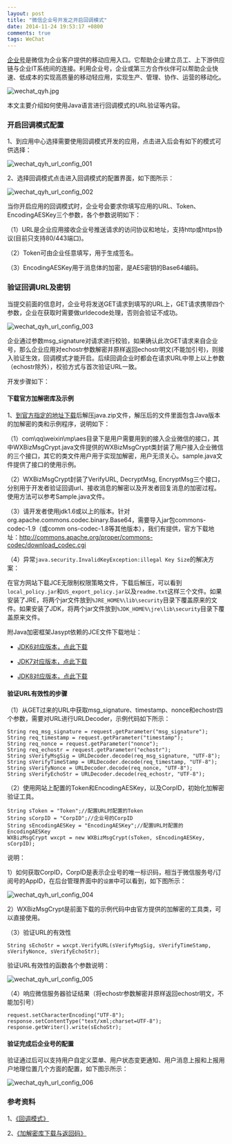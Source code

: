 ```yaml
---
layout: post
title: "微信企业号开发之开启回调模式"
date: 2014-11-24 19:53:17 +0800
comments: true
tags: WeChat
---
```


[企业号](https://qy.weixin.qq.com)是微信为企业客户提供的移动应用入口。它帮助企业建立员工、上下游供应链与企业IT系统间的连接。利用企业号，企业或第三方合作伙伴可以帮助企业快速、低成本的实现高质量的移动轻应用，实现生产、管理、协作、运营的移动化。

![wechat_qyh.jpg](/images/wechat_qyh_url_config/wechat_qyh.jpg)

本文主要介绍如何使用Java语言进行回调模式的URL验证等内容。

### 开启回调模式配置

1、到应用中心选择需要使用回调模式开发的应用，点击进入后会有如下的模式可供选择：

![wechat_qyh_url_config_001](/images/wechat_qyh_url_config/wechat_qyh_url_config_001.png)

2、选择回调模式点击进入回调模式的配置界面，如下图所示：

![wechat_qyh_url_config_002](/images/wechat_qyh_url_config/wechat_qyh_url_config_002.png)

当你开启应用的回调模式时，企业号会要求你填写应用的URL、Token、EncodingAESKey三个参数，各个参数说明如下：

（1）URL是企业应用接收企业号推送请求的访问协议和地址，支持http或https协议(目前只支持80/443端口)。

（2）Token可由企业任意填写，用于生成签名。

（3）EncodingAESKey用于消息体的加密，是AES密钥的Base64编码。

### 验证回调URL及密钥

   当提交前面的信息时，企业号将发送GET请求到填写的URL上，GET请求携带四个参数，企业在获取时需要做urldecode处理，否则会验证不成功。
   
   ![wechat_qyh_url_config_003](/images/wechat_qyh_url_config/wechat_qyh_url_config_003.png)
   
   企业通过参数msg_signature对请求进行校验，如果确认此次GET请求来自企业号，那么企业应用对echostr参数解密并原样返回echostr明文(不能加引号)，则接入验证生效，回调模式才能开启。后续回调企业时都会在请求URL中带上以上参数（echostr除外），校验方式与首次验证URL一致。

开发步骤如下：

#### 下载官方加解密库及示例

1、[到官方指定的地址下载](http://qydev.weixin.qq.com/java.zip)后解压java.zip文件，解压后的文件里面包含Java版本的加解密的类和示例程序，说明如下：

（1）com\qq\weixin\mp\aes目录下是用户需要用到的接入企业微信的接口，其中WXBizMsgCrypt.java文件提供的WXBizMsgCrypt类封装了用户接入企业微信的三个接口，其它的类文件用户用于实现加解密，用户无须关心。sample.java文件提供了接口的使用示例。

（2）WXBizMsgCrypt封装了VerifyURL, DecryptMsg, EncryptMsg三个接口，分别用于开发者验证回调url、接收消息的解密以及开发者回复消息的加密过程。使用方法可以参考Sample.java文件。

（3）请开发者使用jdk1.6或以上的版本。针对org.apache.commons.codec.binary.Base64，需要导入jar包commons-codec-1.9（或comm ons-codec-1.8等其他版本），我们有提供，官方下载地址：http://commons.apache.org/proper/commons-codec/download_codec.cgi

（4）异常`java.security.InvalidKeyException:illegal Key Size`的解决方案：

在官方网站下载JCE无限制权限策略文件，下载后解压，可以看到`local_policy.jar`和`US_export_policy.jar`以及`readme.txt`这样三个文件。如果安装了JRE，将两个jar文件放到`%JRE_HOME%\lib\security`目录下覆盖原来的文件。如果安装了JDK，将两个jar文件放到`%JDK_HOME%\jre\lib\security`目录下覆盖原来文件。

附Java加密框架Jasypt依赖的JCE文件下载地址：

- [JDK6对应版本，点此下载](http://www.oracle.com/technetwork/java/javase/downloads/jce-6-download-429243.html)

- [JDK7对应版本，点此下载](http://www.oracle.com/technetwork/java/javase/downloads/jce-7-download-432124.html
)

- [JDK8对应版本，点此下载](http://www.oracle.com/technetwork/java/javase/downloads/jce8-download-2133166.html)

#### 验证URL有效性的步骤

（1）从GET过来的URL中获取msg_signature、timestamp、nonce和echostr四个参数，需要对URL进行URLDecoder，示例代码如下所示：

```
String req_msg_signature = request.getParameter("msg_signature");
String req_timestamp = request.getParameter("timestamp");
String req_nonce = request.getParameter("nonce");
String req_echostr = request.getParameter("echostr");
String sVerifyMsgSig = URLDecoder.decode(req_msg_signature, "UTF-8");
String sVerifyTimeStamp = URLDecoder.decode(req_timestamp, "UTF-8");
String sVerifyNonce = URLDecoder.decode(req_nonce, "UTF-8");
String sVerifyEchoStr = URLDecoder.decode(req_echostr, "UTF-8");
```

（2）使用网站上配置的Token和EncodingAESKey，以及CorpID，初始化加解密验证工具。

```
String sToken = "Token";//配置URL时配置的Token
String sCorpID = "CorpID";//企业号的CorpID
String sEncodingAESKey = "EncodingAESKey";//配置URL时配置的EncodingAESKey
WXBizMsgCrypt wxcpt = new WXBizMsgCrypt(sToken, sEncodingAESKey, sCorpID);
```

说明：

1）如何获取CorpID，CorpID是表示企业号的唯一标识码，相当于微信服务号/订阅号的AppID，在后台管理界面中的`设置`中可以看到，如下图所示：

![wechat_qyh_url_config_004](/images/wechat_qyh_url_config/wechat_qyh_url_config_004.jpg)

2）WXBizMsgCrypt是前面下载的示例代码中由官方提供的加解密的工具类，可以直接使用。

（3）验证URL的有效性

```
String sEchoStr = wxcpt.VerifyURL(sVerifyMsgSig, sVerifyTimeStamp, sVerifyNonce, sVerifyEchoStr);
```

验证URL有效性的函数各个参数说明：

![wechat_qyh_url_config_005](/images/wechat_qyh_url_config/wechat_qyh_url_config_005.png)


（4）响应微信服务器验证结果（将echostr参数解密并原样返回echostr明文，不能加引号）

```
request.setCharacterEncoding("UTF-8");
response.setContentType("text/xml;charset=UTF-8");
response.getWriter().write(sEchoStr);
```

#### 验证完成后企业号的配置

验证通过后可以支持用户自定义菜单、用户状态变更通知、用户消息上报和上报用户地理位置几个方面的配置，如下图示所示：

![wechat_qyh_url_config_006](/images/wechat_qyh_url_config/wechat_qyh_url_config_006.png)

### 参考资料

1、[《回调模式》](http://qydev.weixin.qq.com/wiki/index.php?title=回调模式)

2、[《加解密库下载与返回码》](http://qydev.weixin.qq.com/wiki/index.php?title=加解密库下载与返回码)
